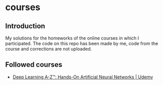 # courses

## Introduction

My solutions for the homeworks of the online courses in which I participated. The code on this repo has been made by me, code from the course and corrections are not uploaded.

## Followed courses

- [Deep Learning A-Z™: Hands-On Artificial Neural Networks | Udemy](https://www.udemy.com/deeplearning/)
